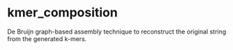 # kmer_composition
De Bruijn graph-based assembly technique to reconstruct the original string from the generated k-mers.

